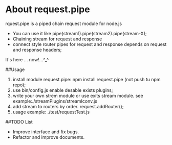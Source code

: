 # About request.pipe 
rquest.pipe is a piped chain request module for node.js

 *   You can use it like pipe(stream1).pipe(stream2).pipe(stream-X);
 *   Chaining stream for request and response
 *   connect style router pipes for request and response depends on request and response headers;

It`s here ...   now!...^_^

##Usage
1.   install module request.pipe: npm install request.pipe (not push tu npm repo);
2.   use bin/config.js enable desable exists plugins;
2.   write your own strem module or use exits stream module. see example:./streamPlugins/streamIconv.js
3.   add stream to routers by order. request.addRouter();
4.   usage example: ./test/requestTest.js

##TODO List
 *  Improve interface and fix bugs.
 *  Refactor and improve documents.